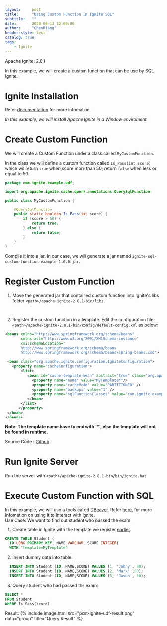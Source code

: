 ```yaml
---
layout:     post
title:      "Using Custom Function in Ignite SQL"
subtitle:   ""
date:       2020-06-13 12:00:00
author:     "ChenRiang"
header-style: text
catalog: true
tags: 
    - Ignite
---
```


Apache Ignite: 2.8.1

In this example, we will create a custom function that can be use by SQL Ignite.

# Ignite Installation 
Refer [documentation](https://apacheignite.readme.io/v1.3/docs/getting-started) for more infomation.

*In this example, we will install Apache Ignite in a Window enviroment.*

# Create Custom Function 
We will create a Custom Function under a class called ``MyCustomFunction``.

In the class we will define a custom function called ``Is_Pass(int score)`` which wil return ``true`` when score more than 50; return ``false`` when less or equal to 50.

```java
package com.ignite.example.udf;

import org.apache.ignite.cache.query.annotations.QuerySqlFunction;

public class MyCustomFunction {

    @QuerySqlFunction
    public static boolean Is_Pass(int score) {
        if (score > 50) {
            return true;
        } else {
            return false;
        }
    }
}
```

Compile it into a jar. In our case, we will generate a jar named ``ignite-sql-custom-function-example-1.0.0.jar``.


# Register Custom Function

1. Move the generated jar that contained custom function into Ignite's libs folder ``<path>/apache-ignite-2.8.1-bin/libs``. 
<br>

2. Register the custom function in a template. 
Edit the configuration file ``<path>/apache-ignite-2.8.1-bin/config/default-config.xml`` as below:<br>

```xml
<beans xmlns="http://www.springframework.org/schema/beans"
       xmlns:xsi="http://www.w3.org/2001/XMLSchema-instance"
       xsi:schemaLocation="
       http://www.springframework.org/schema/beans
       http://www.springframework.org/schema/beans/spring-beans.xsd">

 <bean class="org.apache.ignite.configuration.IgniteConfiguration">
   <property name="cacheConfiguration">
       <list>
          <bean id="cache-template-bean" abstract="true" class="org.apache.ignite.configuration.CacheConfiguration">
            <property name="name" value="MyTemplate*"/>
            <property name="cacheMode" value="PARTITIONED" />
            <property name="backups" value="1" />
            <property name="sqlFunctionClasses" value="com.ignite.example.udf.MyCustomFunction"/>
          </bean>
       </list>
      </property>
 </bean>
</beans>
```

**Note: The template name have to end with '*', else the template will not be found in runtime.**

Source Code : [Github](https://github.com/lcr95/ignite-custom-sql-function-example)

# Run Ignite Server
Run the server with ``<path>/apache-ignite-2.8.1-bin/bin/ignite.bat``


# Execute Custom Function with SQL
In this example, we will use a tools called [DBeaver](https://dbeaver.io/). Refer [here](https://apacheignite-sql.readme.io/docs/sql-tooling), for more infomation on using it to interact with Ignite.
<br>
Use Case: We want to find out student who passed the exam.

1. Create table in Ignite with the template we register [earlier](#register-custom-function). 
```sql
CREATE TABLE Student (
  ID LONG PRIMARY KEY, NAME VARCHAR, SCORE INTEGER)
  WITH "template=MyTemplate"
```


2. Insert dummy data into table.
```sql
  INSERT INTO Student (ID, NAME,SCORE) VALUES (1, 'Johny', 80);
  INSERT INTO Student (ID, NAME,SCORE) VALUES (2, 'Mark' ,50);
  INSERT INTO Student (ID, NAME,SCORE) VALUES (3, 'Jason', 30);
```

3. Query student who had passed the exam:
```sql
SELECT * 
FROM Student
WHERE Is_Pass(score)
```
Result:
{% include image.html src="post-ignite-udf-result.png" data="group" title="Query Result" %}



